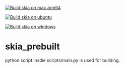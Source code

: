 [![Build skia on mac arm64](https://github.com/sanjuchopracool/skia_prebuilt/actions/workflows/build_mac_arm64.yaml/badge.svg)](https://github.com/sanjuchopracool/skia_prebuilt/actions/workflows/build_mac_arm64.yaml)

[![Build skia on ubuntu](https://github.com/sanjuchopracool/skia_prebuilt/actions/workflows/build_ubuntu.yml/badge.svg)](https://github.com/sanjuchopracool/skia_prebuilt/actions/workflows/build_ubuntu.yml)

[![Build skia on windows](https://github.com/sanjuchopracool/skia_prebuilt/actions/workflows/build_windows.yml/badge.svg)](https://github.com/sanjuchopracool/skia_prebuilt/actions/workflows/build_windows.yml)
# skia_prebuilt
python script  insdie scripts/main.py is used for building.
